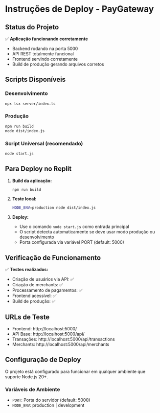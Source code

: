 # Instruções de Deploy - PayGateway

## Status do Projeto
✅ **Aplicação funcionando corretamente**
- Backend rodando na porta 5000
- API REST totalmente funcional
- Frontend servindo corretamente
- Build de produção gerando arquivos corretos

## Scripts Disponíveis

### Desenvolvimento
```bash
npx tsx server/index.ts
```

### Produção
```bash
npm run build
node dist/index.js
```

### Script Universal (recomendado)
```bash
node start.js
```

## Para Deploy no Replit

1. **Build da aplicação:**
   ```bash
   npm run build
   ```

2. **Teste local:**
   ```bash
   NODE_ENV=production node dist/index.js
   ```

3. **Deploy:**
   - Use o comando `node start.js` como entrada principal
   - O script detecta automaticamente se deve usar modo produção ou desenvolvimento
   - Porta configurada via variável PORT (default: 5000)

## Verificação de Funcionamento

✅ **Testes realizados:**
- Criação de usuários via API: ✅
- Criação de merchants: ✅
- Processamento de pagamentos: ✅
- Frontend acessível: ✅
- Build de produção: ✅

## URLs de Teste
- Frontend: http://localhost:5000/
- API Base: http://localhost:5000/api/
- Transações: http://localhost:5000/api/transactions
- Merchants: http://localhost:5000/api/merchants

## Configuração de Deploy
O projeto está configurado para funcionar em qualquer ambiente que suporte Node.js 20+.

### Variáveis de Ambiente
- `PORT`: Porta do servidor (default: 5000)
- `NODE_ENV`: production | development